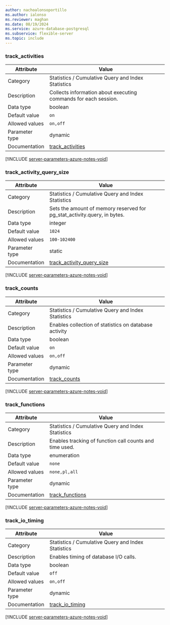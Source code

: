 ```yaml
---
author: nachoalonsoportillo
ms.author: ialonso
ms.reviewer: maghan
ms.date: 08/19/2024
ms.service: azure-database-postgresql
ms.subservice: flexible-server
ms.topic: include
---
```

### track_activities

| Attribute      | Value                                                      |
|----------------|------------------------------------------------------------|
| Category       | Statistics / Cumulative Query and Index Statistics |
| Description    | Collects information about executing commands for each session.          |
| Data type      | boolean     |
| Default value  | `on`          |
| Allowed values | `on,off`       |
| Parameter type | dynamic        |
| Documentation  | [track_activities](https://www.postgresql.org/docs/13/runtime-config-statistics.html#GUC-TRACK-ACTIVITIES)                   |


[!INCLUDE [server-parameters-azure-notes-void](./server-parameters-azure-notes-void.md)]



### track_activity_query_size

| Attribute      | Value                                                      |
|----------------|------------------------------------------------------------|
| Category       | Statistics / Cumulative Query and Index Statistics |
| Description    | Sets the amount of memory reserved for pg_stat_activity.query, in bytes. |
| Data type      | integer     |
| Default value  | `1024`        |
| Allowed values | `100-102400`   |
| Parameter type | static         |
| Documentation  | [track_activity_query_size](https://www.postgresql.org/docs/13/runtime-config-statistics.html#GUC-TRACK-ACTIVITY-QUERY-SIZE) |


[!INCLUDE [server-parameters-azure-notes-void](./server-parameters-azure-notes-void.md)]



### track_counts

| Attribute      | Value                                                      |
|----------------|------------------------------------------------------------|
| Category       | Statistics / Cumulative Query and Index Statistics |
| Description    | Enables collection of statistics on database activity                    |
| Data type      | boolean     |
| Default value  | `on`          |
| Allowed values | `on,off`       |
| Parameter type | dynamic        |
| Documentation  | [track_counts](https://www.postgresql.org/docs/13/runtime-config-statistics.html#GUC-TRACK-COUNTS)                           |


[!INCLUDE [server-parameters-azure-notes-void](./server-parameters-azure-notes-void.md)]



### track_functions

| Attribute      | Value                                                      |
|----------------|------------------------------------------------------------|
| Category       | Statistics / Cumulative Query and Index Statistics |
| Description    | Enables tracking of function call counts and time used.                  |
| Data type      | enumeration |
| Default value  | `none`        |
| Allowed values | `none,pl,all`  |
| Parameter type | dynamic        |
| Documentation  | [track_functions](https://www.postgresql.org/docs/13/runtime-config-statistics.html#GUC-TRACK-FUNCTIONS)                     |


[!INCLUDE [server-parameters-azure-notes-void](./server-parameters-azure-notes-void.md)]



### track_io_timing

| Attribute      | Value                                                      |
|----------------|------------------------------------------------------------|
| Category       | Statistics / Cumulative Query and Index Statistics |
| Description    | Enables timing of database I/O calls.                                    |
| Data type      | boolean     |
| Default value  | `off`         |
| Allowed values | `on,off`       |
| Parameter type | dynamic        |
| Documentation  | [track_io_timing](https://www.postgresql.org/docs/13/runtime-config-statistics.html#GUC-TRACK-IO-TIMING)                     |


[!INCLUDE [server-parameters-azure-notes-void](./server-parameters-azure-notes-void.md)]




